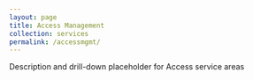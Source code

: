 ```yaml
---
layout: page
title: Access Management
collection: services
permalink: /accessmgmt/
---
```


Description and drill-down placeholder for Access service areas
